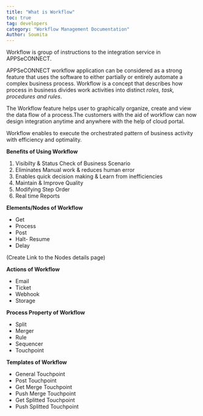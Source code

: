 ```yaml
--- 
title: "What is Workflow"
toc: true
tag: developers
category: "Workflow Management Documentation"
Author: Soumita
---
```

Workflow is group of instructions to the integration service in APPSeCONNECT. 

APPSeCONNECT workflow application can be considered as a strong feature that uses the software to either partially or entirely automate a complex business process. Workflow is  a concept that describes how process in business divides work activities into distinct *roles, task, procedures and rules*.

The Workflow feature helps user to graphically organize, create and view the data flow of a process.The customers with the aid of workflow can now design integration anytime and anywhere with the help of cloud portal.

Workflow enables to execute the orchestrated pattern of business activity with efficiency and optimality.

**Benefits of Using Workflow**

1. Visibilty & Status Check of Business Scenario
2. Eliminates Manual work & reduces human error
3. Enables quick decision making & Learn from inefficiencies
4. Maintain & Improve Quality
5. Modifying Step Order
6. Real time Reports

**Elements/Nodes of Workflow**

* Get
* Process
* Post
* Halt- Resume
* Delay

(Create Link to the Nodes details page)

**Actions of Workflow**
* Email
* Ticket
* Webhook
* Storage

**Process Property of Workflow**

* Split
* Merger
* Rule
* Sequencer
* Touchpoint

**Templates of Workflow**

* General Touchpoint
* Post Touchpoint
* Get Merge Touchpoint
* Push Merge Touchpoint
* Get Splitted Touchpoint
* Push Splitted Touchpoint



